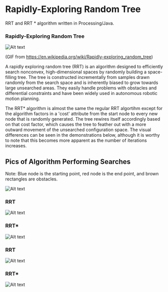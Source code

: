 # Rapidly-Exploring Random Tree 

RRT and RRT * algorithm written in Processing/Java.

### Rapidly-Exploring Random Tree
![Alt text](https://cloud.githubusercontent.com/assets/10769110/26603698/adf2a14e-453c-11e7-9ef0-b2473d852a43.gif)

(GIF from https://en.wikipedia.org/wiki/Rapidly-exploring_random_tree)

A rapidly exploring random tree (RRT) is an algorithm designed to efficiently search nonconvex, high-dimensional spaces by randomly building a space-filling tree. The tree is constructed incrementally from samples drawn randomly from the search space and is inherently biased to grow towards large unsearched areas. They easily handle problems with obstacles and differential constraints and have been widely used in autonomous robotic motion planning.

The RRT* algorithm is almost the same the regular RRT algortihm except for the algorithm factors in a 'cost' attribute from the start node to every new node that is randomly generated. The tree rewires itself accordingly based on that cost factor, which causes the tree to feather out with a more outward movement of the unsearched configuration space. The visual differences can be seen in the demonstrations below, although it is worthy to note that this becomes more apparent as the number of iterations increases.

## Pics of Algorithm Performing Searches
Note: Blue node is the starting point, red node is the end point, and brown rectangles are obstacles. 

![Alt text](https://cloud.githubusercontent.com/assets/10769110/26661156/e9187ccc-4630-11e7-842a-cb7d89b4c714.png)

### RRT 
![Alt text](https://cloud.githubusercontent.com/assets/10769110/26661155/e5f1d796-4630-11e7-84a4-622ab1e22fe2.png)

### RRT*
![Alt text](https://cloud.githubusercontent.com/assets/10769110/26661152/dc4f8364-4630-11e7-911b-47f5cac5a2b3.png)

### RRT
![Alt text](https://cloud.githubusercontent.com/assets/10769110/26661162/f0781392-4630-11e7-83fb-48ccc36cfcb7.png)

### RRT*
![Alt text](https://cloud.githubusercontent.com/assets/10769110/26661164/f4189d50-4630-11e7-81a1-44df72479aa7.png)
